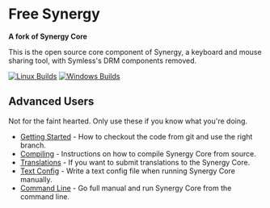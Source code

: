 # Free Synergy
**A fork of Synergy Core**

This is the open source core component of Synergy, a keyboard and mouse sharing tool, with Symless's DRM components removed.

[![Linux Builds](https://github.com/Morpheus636/free-synergy/actions/workflows/freesynergy-build-linux.yml/badge.svg)](https://github.com/Morpheus636/free-synergy/actions/workflows/freesynergy-build-linux.yml)
[![Windows Builds](https://github.com/Morpheus636/free-synergy/actions/workflows/freesynergy-build-windows.yml/badge.svg)](https://github.com/Morpheus636/free-synergy/actions/workflows/freesynergy-build-windows.yml)

## Advanced Users

Not for the faint hearted. Only use these if you know what you're doing.

* [Getting Started](https://github.com/symless/synergy-core/wiki/Getting-Started) - How to checkout the code from git and use the right branch.
* [Compiling](https://github.com/symless/synergy-core/wiki/Compiling) - Instructions on how to compile Synergy Core from source.
* [Translations](https://crowdin.com/project/synergy-core) - If you want to submit translations to the Synergy Core.
* [Text Config](https://github.com/symless/synergy-core/wiki/Text-Config) - Write a text config file when running Synergy Core manually.
* [Command Line](https://github.com/symless/synergy-core/wiki/Command-Line) - Go full manual and run Synergy Core from the command line.
